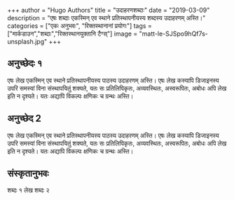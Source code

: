 +++
author = "Hugo Authors"
title = "उदाहरणशब्दाः"
date = "2019-03-09"
description = "एषः शब्दाः एकस्मिन् एव स्थाने प्रतिस्थापनीयस्य शब्दस्य उदाहरणम् अस्ति।" 
categories = ["एकः अनुभवः", "रिक्तस्थानानां प्रयोगः"]
tags = ["मार्कडाउन","शब्दाः","रिक्तस्थानयुक्तानि टैग्स्"]
image = "matt-le-SJSpo9hQf7s-unsplash.jpg"
+++
## अनुच्छेदः १

एषः लेख एकस्मिन् एव स्थाने प्रतिस्थापनीयस्य पाठस्य उदाहरणम् अस्ति।
 एषः लेख कस्यापि डिजाइनस्य उपरि समस्यां विना संस्थापयितुं शक्यते, यतः सः प्रतिलिपिकृतः, अव्यवस्थितः, अस्वरूपितः, अबोधः अपि लेख इति न दृश्यते।  यतः अद्यापि विकल्पः क्षणिकः च ग्रन्थः अस्ति।

## अनुच्छेद 2

एषः लेख एकस्मिन् एव स्थाने प्रतिस्थापनीयस्य पाठस्य उदाहरणम् अस्ति।
 एषः लेख कस्यापि डिजाइनस्य उपरि समस्यां विना संस्थापयितुं शक्यते, यतः सः प्रतिलिपिकृतः, अव्यवस्थितः, अस्वरूपितः, अबोधः अपि लेख इति न दृश्यते।  यतः अद्यापि विकल्पः क्षणिकः च ग्रन्थः अस्ति।

## संस्कृतानुभवः

शब्दः १ लेख शब्दः २ 
